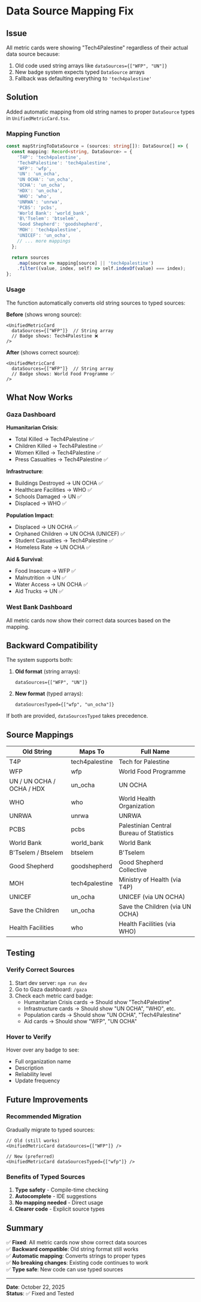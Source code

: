 # Data Source Mapping Fix

## Issue

All metric cards were showing "Tech4Palestine" regardless of their actual data source because:
1. Old code used string arrays like `dataSources={["WFP", "UN"]}`
2. New badge system expects typed `DataSource` arrays
3. Fallback was defaulting everything to `'tech4palestine'`

## Solution

Added automatic mapping from old string names to proper `DataSource` types in `UnifiedMetricCard.tsx`.

### Mapping Function

```typescript
const mapStringToDataSource = (sources: string[]): DataSource[] => {
  const mapping: Record<string, DataSource> = {
    'T4P': 'tech4palestine',
    'Tech4Palestine': 'tech4palestine',
    'WFP': 'wfp',
    'UN': 'un_ocha',
    'UN OCHA': 'un_ocha',
    'OCHA': 'un_ocha',
    'HDX': 'un_ocha',
    'WHO': 'who',
    'UNRWA': 'unrwa',
    'PCBS': 'pcbs',
    'World Bank': 'world_bank',
    'B\'Tselem': 'btselem',
    'Good Shepherd': 'goodshepherd',
    'MOH': 'tech4palestine',
    'UNICEF': 'un_ocha',
    // ... more mappings
  };

  return sources
    .map(source => mapping[source] || 'tech4palestine')
    .filter((value, index, self) => self.indexOf(value) === index);
};
```

### Usage

The function automatically converts old string sources to typed sources:

**Before** (shows wrong source):
```tsx
<UnifiedMetricCard
  dataSources={["WFP"]}  // String array
  // Badge shows: Tech4Palestine ❌
/>
```

**After** (shows correct source):
```tsx
<UnifiedMetricCard
  dataSources={["WFP"]}  // String array
  // Badge shows: World Food Programme ✅
/>
```

## What Now Works

### Gaza Dashboard

**Humanitarian Crisis**:
- Total Killed → Tech4Palestine ✅
- Children Killed → Tech4Palestine ✅
- Women Killed → Tech4Palestine ✅
- Press Casualties → Tech4Palestine ✅

**Infrastructure**:
- Buildings Destroyed → UN OCHA ✅
- Healthcare Facilities → WHO ✅
- Schools Damaged → UN ✅
- Displaced → WHO ✅

**Population Impact**:
- Displaced → UN OCHA ✅
- Orphaned Children → UN OCHA (UNICEF) ✅
- Student Casualties → Tech4Palestine ✅
- Homeless Rate → UN OCHA ✅

**Aid & Survival**:
- Food Insecure → WFP ✅
- Malnutrition → UN ✅
- Water Access → UN OCHA ✅
- Aid Trucks → UN ✅

### West Bank Dashboard

All metric cards now show their correct data sources based on the mapping.

## Backward Compatibility

The system supports both:

1. **Old format** (string arrays):
   ```tsx
   dataSources={["WFP", "UN"]}
   ```

2. **New format** (typed arrays):
   ```tsx
   dataSourcesTyped={["wfp", "un_ocha"]}
   ```

If both are provided, `dataSourcesTyped` takes precedence.

## Source Mappings

| Old String | Maps To | Full Name |
|-----------|---------|-----------|
| T4P | tech4palestine | Tech for Palestine |
| WFP | wfp | World Food Programme |
| UN / UN OCHA / OCHA / HDX | un_ocha | UN OCHA |
| WHO | who | World Health Organization |
| UNRWA | unrwa | UNRWA |
| PCBS | pcbs | Palestinian Central Bureau of Statistics |
| World Bank | world_bank | World Bank |
| B'Tselem / Btselem | btselem | B'Tselem |
| Good Shepherd | goodshepherd | Good Shepherd Collective |
| MOH | tech4palestine | Ministry of Health (via T4P) |
| UNICEF | un_ocha | UNICEF (via UN OCHA) |
| Save the Children | un_ocha | Save the Children (via UN OCHA) |
| Health Facilities | who | Health Facilities (via WHO) |

## Testing

### Verify Correct Sources

1. Start dev server: `npm run dev`
2. Go to Gaza dashboard: `/gaza`
3. Check each metric card badge:
   - Humanitarian Crisis cards → Should show "Tech4Palestine"
   - Infrastructure cards → Should show "UN OCHA", "WHO", etc.
   - Population cards → Should show "UN OCHA", "Tech4Palestine"
   - Aid cards → Should show "WFP", "UN OCHA"

### Hover to Verify

Hover over any badge to see:
- Full organization name
- Description
- Reliability level
- Update frequency

## Future Improvements

### Recommended Migration

Gradually migrate to typed sources:

```tsx
// Old (still works)
<UnifiedMetricCard dataSources={["WFP"]} />

// New (preferred)
<UnifiedMetricCard dataSourcesTyped={["wfp"]} />
```

### Benefits of Typed Sources

1. **Type safety** - Compile-time checking
2. **Autocomplete** - IDE suggestions
3. **No mapping needed** - Direct usage
4. **Clearer code** - Explicit source types

## Summary

✅ **Fixed**: All metric cards now show correct data sources  
✅ **Backward compatible**: Old string format still works  
✅ **Automatic mapping**: Converts strings to proper types  
✅ **No breaking changes**: Existing code continues to work  
✅ **Type safe**: New code can use typed sources  

---

**Date**: October 22, 2025  
**Status**: ✅ Fixed and Tested
